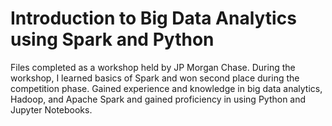 # Introduction to Big Data Analytics using Spark and Python
Files completed as a workshop held by JP Morgan Chase. During the workshop, I learned basics of Spark and won second place during the competition phase. Gained experience and knowledge in big data analytics, Hadoop, and Apache Spark and gained proficiency in using Python and Jupyter Notebooks.
